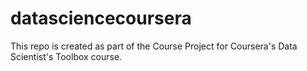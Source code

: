 # datasciencecoursera
This repo is created as part of the Course Project for Coursera's Data Scientist's Toolbox course.
